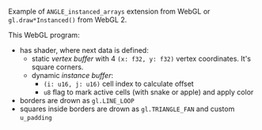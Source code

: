 Example of `ANGLE_instanced_arrays` extension from WebGL or `gl.draw*Instanced()` from WebGL 2.

This WebGL program:
- has shader, where next data is defined:
  - static _vertex buffer_ with 4 `(x: f32, y: f32)` vertex coordinates. It's square corners.
  - dynamic _instance buffer_:
    - `(i: u16, j: u16)` cell index to calculate offset
    - `u8` flag to mark active cells (with snake or apple) and apply color
- borders are drown as `gl.LINE_LOOP`
- squares inside borders are drown as `gl.TRIANGLE_FAN` and custom `u_padding`
